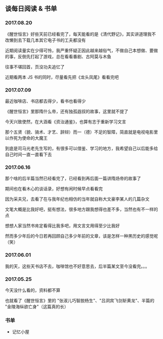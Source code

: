 ## 谈每日阅读 & 书单


### 2017.08.20
<p>《醒世恒言》好些天前已经看完了，每天能看的是《清代野记》，其实讲道理我不改懒到去下载几本其它电子书的工夫都没有</p>
<p>近期阅读量实在少得可怜，我严重怀疑正因此越来越俗气，不做自己本想做、要做的事，反倒先打起了游戏，总在看看番剧、古阿莫与木鱼</p>
<p>往事不堪回首，页没功夫追忆了</p>
<p>近期看两本 JS 书的同时，尽量看先把《龙头凤尾》看看完吧</p>


### 2017.07.09
<p>最近咖啡店、书店都去得少，看书也看得少</p>
<p>《醒世恒言》里那隋什么帝，还有独孤遐叔的故事，这里就不提了</p>
<p>今天兴致使然，在大涵看《资治通鉴》，也算有志于重新学习文言</p>
<p>那个五贤（貌、骑术、才艺、辞辩）而一（德）不足的智障，简直就是电视电影里以作死为使命的大魔王</p>
<p>到底是司马光老先生写的，有很多可以借鉴、学习的地方，我希望自己以后能多给自己时间一直一直看下去</p>


### 2017.06.16
<p>那个啥的后半篇当然已经看完了，已经看到再后面一篇讲隋炀帝的故事了</p>
<p>期间也在看木心的谈话录，好想有闲时候早点看看完</p>
<p>因为采夫兄，去看了在与我年纪也相仿的当年就自称大文豪李某人的几篇杂文</p>
<p>文笔大概是比我好吧，挺有想法，很多地方跟我想得也差不多，当然也有不一样的点</p>
<p>想想人家当然书肯定看得比我多吧，用文言文用得至少比我好</p>
<p>然而多少年后的今日若再回顾自己多少年前的文章，该是怎样一种黑历史的感觉呢（笑）</p>


### 2017.06.01
<p>我的天，这些天书店不去，咖啡馆也不好意思去，后半篇某文至今没看完。。。</p>


### 2017.05.25
<p>今天没什么看的，资料都不算</p>
<p>也就看了《醒世恒言》里的 "张淑儿巧智脱杨生"、"吕洞宾飞剑斩黄龙"、半篇的 "金陵海纵欲亡身"（这篇真的长）</p>


### 书单
* 记忆小屋